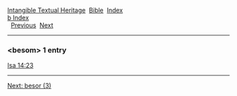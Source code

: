 [Intangible Textual Heritage](../../index)  [Bible](../index) 
[Index](index)   
[b Index](_b_)  
  [Previous](c01329)  [Next](c01331) 

------------------------------------------------------------------------

### &lt;besom&gt; 1 entry

[Isa 14:23](../kjv/isa014.htm#023)  

------------------------------------------------------------------------

[Next: besor (3)](c01331)
